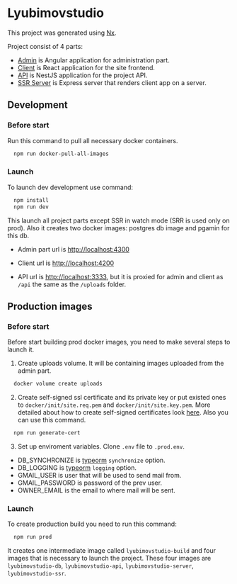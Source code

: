 # Lyubimovstudio

This project was generated using [Nx](https://nx.dev/angular).

Project consist of 4 parts:
- [Admin](apps/admin/README.md) is Angular application for administration part.
- [Client](apps/client/README.md) is React application for the site frontend.
- [API](apps/client/README.md) is NestJS application for the project API.
- [SSR Server](apps/client/README.md) is Express server that renders client app on a server.

## Development

### Before start

Run this command to pull all necessary docker containers.

```bash
  npm run docker-pull-all-images
```

### Launch

To launch dev development use command:
```bash
  npm install
  npm run dev
```
This launch all project parts except SSR in watch mode (SRR is used only on prod). Also it creates two docker images: postgres db image and pgamin for this db.

 - Admin part url is [http://localhost:4300](http://localhost:4300)

 - Client url is [http://localhost:4200](http://localhost:4200)

 - API url is [http://localhost:3333](http://localhost:3333), but it is proxied for admin and client as `/api` the same as the `/uploads` folder.

## Production images

### Before start

Before start building prod docker images, you need to make several steps to launch it.

1. Create uploads volume. It will be containing images uploaded from the admin part.

```bash
  docker volume create uploads
```

2. Create self-signed ssl certificate and its private key or put existed ones to `docker/init/site.req.pem` and `docker/init/site.key.pem`.
More detailed about how to create self-signed certificates look [here](https://stackoverflow.com/a/27931596/2918518). Also you can use this command.
```bash
  npm run generate-cert
```

3. Set up enviroment variables. Clone `.env` file to `.prod.env`.
 - DB_SYNCHRONIZE is [typeorm](https://typeorm.io/#/connection-options/common-connection-options) `synchronize` option.
 - DB_LOGGING is [typeorm](https://typeorm.io/#/connection-options/common-connection-options) `logging` option.
 - GMAIL_USER is user that will be used to send mail from.
 - GMAIL_PASSWORD is password of the prev user.
 - OWNER_EMAIL is the email to where mail will be sent.

### Launch

To create production build you need to run this command:

```bash
  npm run prod
```

It creates one intermediate image called `lyubimovstudio-build` and four images that is necessary to launch the project. These four images are `lyubimovstudio-db`, `lyubimovstudio-api`, `lyubimovstudio-server`,
`lyubimovstudio-ssr`.
